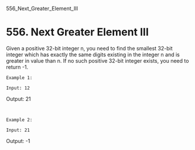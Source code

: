 556_Next_Greater_Element_III
# 556. Next Greater Element III

Given a positive 32-bit integer n, you need to find the
        smallest 32-bit integer which has exactly the same digits existing in the
        integer n and is greater in value than n. If no such positive 32-bit
        integer exists, you need to return -1.

    Example 1:

    Input: 12
Output: 21

     

    Example 2:

    Input: 21
Output: -1